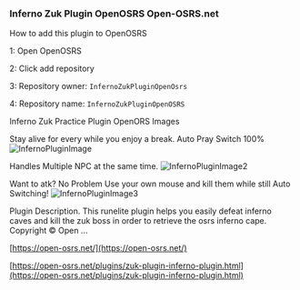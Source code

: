 ### Inferno Zuk Plugin OpenOSRS Open-OSRS.net

How to add this plugin to OpenOSRS

1: Open OpenOSRS

2: Click add repository

3: Repository owner: `InfernoZukPluginOpenOsrs`

4: Repository name: `InfernoZukPluginOpenOSRS`




Inferno Zuk Practice Plugin OpenORS Images

Stay alive for every while you enjoy a break. 
Auto Pray Switch 100%
![InfernoPluginImage](https://i.imgur.com/6eSiweS.gif)

Handles Multiple NPC at the same time.
![InfernoPluginImage2](https://i.imgur.com/WImD70F.gif)

Want to atk? No Problem Use your own mouse and kill them while still Auto Switching!
![InfernoPluginImage3](https://i.imgur.com/eepjfOq.gif)

Plugin Description. This runelite plugin helps you easily defeat inferno caves and kill the zuk boss in order to retrieve the osrs inferno cape. Copyright © Open ...

[https://open-osrs.net/](https://open-osrs.net/)

[https://open-osrs.net/plugins/zuk-plugin-inferno-plugin.html](https://open-osrs.net/plugins/zuk-plugin-inferno-plugin.html)
